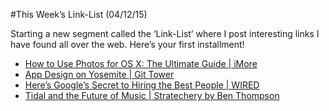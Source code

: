 #This Week’s Link-List (04/12/15)

Starting a new segment called the ‘Link-List’ where I post interesting links I have found all over the web. Here’s your first installment!

* [How to Use Photos for OS X: The Ultimate Guide | iMore](http://www.imore.com/how-use-photos-os-x-ultimate-guide)
* [App Design on Yosemite | Git Tower](http://www.git-tower.com/blog/tower2-yosemite-design?)
* [Here’s Google’s Secret to Hiring the Best People | WIRED](http://www.wired.com/2015/04/hire-like-google/)
* [Tidal and the Future of Music | Stratechery by Ben Thompson](https://stratechery.com/2015/tidal-future-music/)